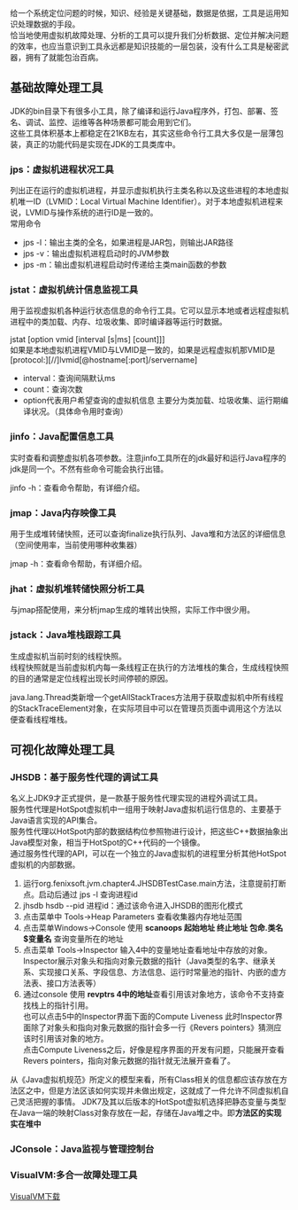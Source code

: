 给一个系统定位问题的时候，知识、经验是关键基础，数据是依据，工具是运用知识处理数据的手段。  
恰当地使用虚拟机故障处理、分析的工具可以提升我们分析数据、定位并解决问题的效率，也应当意识到工具永远都是知识技能的一层包装，没有什么工具是秘密武器，拥有了就能包治百病。

## 基础故障处理工具

JDK的bin目录下有很多小工具，除了编译和运行Java程序外，打包、部署、签名、调试、监控、运维等各种场景都可能会用到它们。  
这些工具体积基本上都稳定在21KB左右，其实这些命令行工具大多仅是一层薄包装，真正的功能代码是实现在JDK的工具类库中。

### jps：虚拟机进程状况工具

列出正在运行的虚拟机进程，并显示虚拟机执行主类名称以及这些进程的本地虚拟机唯一ID（LVMID：Local Virtual Machine
Identifier）。对于本地虚拟机进程来说，LVMID与操作系统的进行ID是一致的。  
常用命令

* jps -l：输出主类的全名，如果进程是JAR包，则输出JAR路径
* jps -v：输出虚拟机进程启动时的JVM参数
* jps -m：输出虚拟机进程启动时传递给主类main函数的参数

### jstat：虚拟机统计信息监视工具

用于监视虚拟机各种运行状态信息的命令行工具。它可以显示本地或者远程虚拟机进程中的类加载、内存、垃圾收集、即时编译器等运行时数据。

jstat [option vmid [interval [s|ms] [count]]]  
如果是本地虚拟机进程VMID与LVMID是一致的，如果是远程虚拟机那VMID是[protocol:][//]lvmid[@hostname[:port]/servername]

* interval：查询间隔默认ms
* count：查询次数
* option代表用户希望查询的虚拟机信息 主要分为类加载、垃圾收集、运行期编译状况。（具体命令用时查询）

### jinfo：Java配置信息工具

实时查看和调整虚拟机各项参数。注意jinfo工具所在的jdk最好和运行Java程序的jdk是同一个。不然有些命令可能会执行出错。

jinfo -h：查看命令帮助，有详细介绍。

### jmap：Java内存映像工具

用于生成堆转储快照，还可以查询finalize执行队列、Java堆和方法区的详细信息（空间使用率，当前使用哪种收集器）

jmap -h：查看命令帮助，有详细介绍。

### jhat：虚拟机堆转储快照分析工具

与jmap搭配使用，来分析jmap生成的堆转出快照，实际工作中很少用。

### jstack：Java堆栈跟踪工具

生成虚拟机当前时刻的线程快照。  
线程快照就是当前虚拟机内每一条线程正在执行的方法堆栈的集合，生成线程快照的目的通常是定位线程出现长时间停顿的原因。

java.lang.Thread类新增一个getAllStackTraces方法用于获取虚拟机中所有线程的StackTraceElement对象，在实际项目中可以在管理员页面中调用这个方法以便查看线程堆栈。

## 可视化故障处理工具

### JHSDB：基于服务性代理的调试工具

名义上JDK9才正式提供，是一款基于服务性代理实现的进程外调试工具。  
服务性代理是HotSpot虚拟机中一组用于映射Java虚拟机运行信息的、主要基于Java语言实现的API集合。  
服务性代理以HotSpot内部的数据结构位参照物进行设计，把这些C++数据抽象出Java模型对象，相当于HotSpot的C++代码的一个镜像。  
通过服务性代理的API，可以在一个独立的Java虚拟机的进程里分析其他HotSpot虚拟机的内部数据。

1. 运行org.fenixsoft.jvm.chapter4.JHSDBTestCase.main方法，注意提前打断点。启动后通过 jps -l 查询进程id
2. jhsdb hsdb --pid 进程id：通过该命令进入JHSDB的图形化模式
3. 点击菜单中 Tools->Heap Parameters 查看收集器内存地址范围
4. 点击菜单Windows->Console 使用 **scanoops 起始地址 终止地址 包命.类名$变量名** 查询变量所在的地址
5. 点击菜单 Tools->Inspector 输入4中的变量地址查看地址中存放的对象。  
   Inspector展示对象头和指向对象元数据的指针（Java类型的名字、继承关系、实现接口关系、字段信息、方法信息、运行时常量池的指针、内嵌的虚方法表、接口方法表等）
6. 通过console 使用 **revptrs 4中的地址**查看引用该对象地方，该命令不支持查找栈上的指针引用。  
   也可以点击5中的Inspector界面下面的Compute Liveness 此时Inspector界面除了对象头和指向对象元数据的指针会多一行《Revers pointers》猜测应该时引用该对象的地方。  
   点击Compute Liveness之后，好像是程序界面的开发有问题，只能展开查看Revers pointers，指向对象元数据的指针就无法展开查看了。

从《Java虚拟机规范》所定义的模型来看，所有Class相关的信息都应该存放在方法区之中，但是方法区该如何实现并未做出规定，这就成了一件允许不同虚拟机自己灵活把握的事情。
JDK7及其以后版本的HotSpot虚拟机选择把静态变量与类型在Java一端的映射Class对象存放在一起，存储在Java堆之中。即**方法区的实现实在堆中**

### JConsole：Java监视与管理控制台

### VisualVM:多合一故障处理工具
[VisualVM下载](https://visualvm.github.io/)

